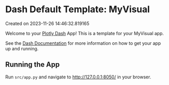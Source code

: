 # Dash Default Template: MyVisual

Created on 2023-11-26 14:46:32.819165

Welcome to your [Plotly Dash](https://plotly.com/dash/) App! This is a template for your MyVisual app.

See the [Dash Documentation](https://dash.plotly.com/introduction) for more information on how to get your app up and running.

## Running the App

Run `src/app.py` and navigate to http://127.0.0.1:8050/ in your browser.